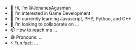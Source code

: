 - 👋 Hi, I’m @JohanesAgusman
- 👀 I’m interested in Game Development
- 🌱 I’m currently learning Javascript, PHP, Python, and C++
- 💞️ I’m looking to collaborate on ...
- 📫 How to reach me ...
- 😄 Pronouns: ...
- ⚡ Fun fact: ...

<!---
JohanesAgusman/JohanesAgusman is a ✨ special ✨ repository because its `README.md` (this file) appears on your GitHub profile.
You can click the Preview link to take a look at your changes.
--->
